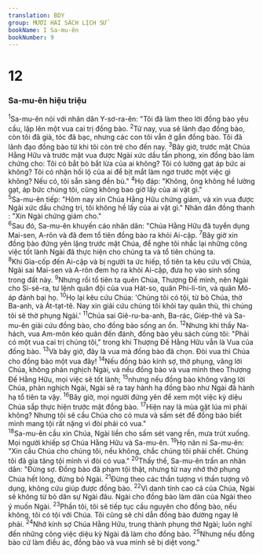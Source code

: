 ```yaml
---
translation: BDY
group: MƯƠI HAI SÁCH LỊCH SỬ
bookName: I Sa-mu-ên 
bookNumber: 9
---
```


<div class="title"><h1>12</h1><h3>Sa-mu-ên hiệu triệu</h3></div>
<span class="verse 1sa_12_1"><sup>1</sup>Sa-mu-ên nói với nhân dân Y-sơ-ra-ên: &#34;Tôi đã làm theo lời đồng bào yêu cầu, lập lên một vua cai trị đồng bào. </span>
<span class="verse 1sa_12_2"><sup>2</sup>Từ nay, vua sẽ lãnh đạo đồng bào, còn tôi đã già, tóc đã bạc, nhưng các con tôi vẫn ở gần đồng bào. Tôi đã lãnh đạo đồng bào từ khi tôi còn trẻ cho đến nay. </span>
<span class="verse 1sa_12_3"><sup>3</sup>Bây giờ, trước mặt Chúa Hằng Hữu và trước mặt vua được Ngài xức dầu tấn phong, xin đồng bào làm chứng cho: Tôi có bắt bò bắt lừa của ai không? Tôi có lường gạt áp bức ai không? Tôi có nhận hối lộ của ai để bịt mắt làm ngơ trước một việc gì không? Nếu có, tôi sẵn sàng đền bù.&#34; </span>
<span class="verse 1sa_12_4"><sup>4</sup>Họ đáp: &#34;Không, ông không hề lường gạt, áp bức chúng tôi, cũng không bao giờ lấy của ai vật gì.&#34;<br/></span>
<span class="verse 1sa_12_5"><sup>5</sup>Sa-mu-ên tiếp: &#34;Hôm nay xin Chúa Hằng Hữu chứng giám, và xin vua được Ngài xức dầu chứng tri, tôi không hề lấy của ai vật gì.&#34; Nhân dân đồng thanh : &#34;Xin Ngài chứng giám cho.&#34;<br/></span>
<span class="verse 1sa_12_6"><sup>6</sup>Sau đó, Sa-mu-ên khuyến cáo nhân dân: &#34;Chúa Hằng Hữu đã tuyển dụng Mai-sen, A-rôn và đã đem tổ tiên đồng bào ra khỏi Ai-cập. </span>
<span class="verse 1sa_12_7"><sup>7</sup>Bây giờ xin đồng bào đứng yên lặng trước mặt Chúa, để nghe tôi nhắc lại những công việc tốt lành Ngài đã thực hiện cho chúng ta và tổ tiên chúng ta.<br/></span>
<span class="verse 1sa_12_8"><sup>8</sup>Khi Gia-cốp đến Ai-cập và bị người ta ức hiếp, tổ tiên ta kêu cứu với Chúa, Ngài sai Mai-sen và A-rôn đem họ ra khỏi Ai-cập, đưa họ vào sinh sống trong đất này. </span>
<span class="verse 1sa_12_9"><sup>9</sup>Nhưng rồi tổ tiên ta quên Chúa, Thượng Đế mình, nên Ngài cho Si-sê-ra, tư lệnh quân đội của vua Hát-so, quân Phi-li-tin, và quân Mô-áp đánh bại họ. </span>
<span class="verse 1sa_12_10"><sup>10</sup>Họ lại kêu cứu Chúa: &#39;Chúng tôi có tội, từ bỏ Chúa, thờ Ba-anh, và Át-tạt-tê. Nay xin giải cứu chúng tôi khỏi tay quân thù, thì chúng tôi sẽ thờ phụng Ngài.&#39; </span>
<span class="verse 1sa_12_11"><sup>11</sup>Chúa sai Giê-ru-ba-anh, Ba-rác, Giép-thê và Sa-mu-ên giải cứu đồng bào, cho đồng bào sống an ổn. </span>
<span class="verse 1sa_12_12"><sup>12</sup>Nhưng khi thấy Na-hách, vua Am-môn kéo quân đến đánh, đồng bào yêu sách cùng tôi: &#34;Phải có một vua cai trị chúng tôi,&#34; trong khi Thượng Đế Hằng Hữu vẫn là Vua của đồng bào. </span>
<span class="verse 1sa_12_13"><sup>13</sup>Và bây giờ, đây là vua mà đồng bào đã chọn. Đòi vua thì Chúa cho đồng bào một vua đây! </span>
<span class="verse 1sa_12_14"><sup>14</sup>Nếu đồng bào kính sợ, thờ phụng, vâng lời Chúa, không phản nghịch Ngài, và nếu đồng bào và vua mình theo Thượng Đế Hằng Hữu, mọi việc sẽ tốt lành; </span>
<span class="verse 1sa_12_15"><sup>15</sup>nhưng nếu đồng bào không vâng lời Chúa, phản nghịch Ngài, Ngài sẽ ra tay hành hạ đồng bào như Ngài đã hành hạ tổ tiên ta vậy. </span>
<span class="verse 1sa_12_16"><sup>16</sup>Bây giờ, mọi người đứng yên để xem một việc kỳ diệu Chúa sắp thực hiện trước mặt đồng bào. </span>
<span class="verse 1sa_12_17"><sup>17</sup>Hiện nay là mùa gặt lúa mì phải không? Nhưng tôi sẽ cầu Chúa cho có mưa và sấm sét để đồng bào biết mình mang tội rất nặng vì đòi phải có vua.&#34;<br/></span>
<span class="verse 1sa_12_18"><sup>18</sup>Sa-mu-ên cầu xin Chúa, Ngài liền cho sấm sét vang rền, mưa trút xuống. Mọi người khiếp sợ Chúa Hằng Hữu và Sa-mu-ên. </span>
<span class="verse 1sa_12_19"><sup>19</sup>Họ năn nỉ Sa-mu-ên: &#34;Xin cầu Chúa cho chúng tôi, nếu không, chắc chúng tôi phải chết. Chúng tôi đã gia tăng tội mình vì đòi có vua.&#34; </span>
<span class="verse 1sa_12_20"><sup>20</sup>Thấy thế, Sa-mu-ên trấn an nhân dân: &#34;Đừng sợ. Đồng bào đã phạm tội thật, nhưng từ nay nhớ thờ phụng Chúa hết lòng, đừng bỏ Ngài. </span>
<span class="verse 1sa_12_21"><sup>21</sup>Đừng theo các thần tượng vì thần tượng vô dụng, không cứu giúp được đồng bào. </span>
<span class="verse 1sa_12_22"><sup>22</sup>Vì danh tính cao cả của Chúa, Ngài sẽ không từ bỏ dân sự Ngài đâu. Ngài cho đồng bào làm dân của Ngài theo ý muốn Ngài. </span>
<span class="verse 1sa_12_23"><sup>23</sup>Phần tôi, tôi sẽ tiếp tục cầu nguyên cho đồng bào, nếu không, tôi có tội với Chúa. Tôi cũng sẽ chỉ dẫn đồng bào đường ngay lẽ phải. </span>
<span class="verse 1sa_12_24"><sup>24</sup>Nhớ kính sợ Chúa Hằng Hữu, trung thành phụng thờ Ngài; luôn nghĩ đến những công việc diệu kỳ Ngài đã làm cho đồng bào. </span>
<span class="verse 1sa_12_25"><sup>25</sup>Nhưng nếu đồng bào cứ làm điều ác, đồng bào và vua mình sẽ bị diệt vong.&#34;</span>
